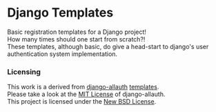 Django Templates
================

Basic registration templates for a Django project!  
How many times should one start from scratch?!  
These templates, although basic, do give a head-start to django's user authentication system implementation.


### Licensing
This work is a derived from [django-allauth](https://github.com/pennersr/django-allauth) [templates](https://github.com/pennersr/django-allauth/tree/master/allauth/templates).  
Please take a look at the [MIT License](https://github.com/pennersr/django-allauth/blob/master/LICENSE) of django-allauth.  
This project is licensed under the [New BSD License](/LICENSE.txt).
